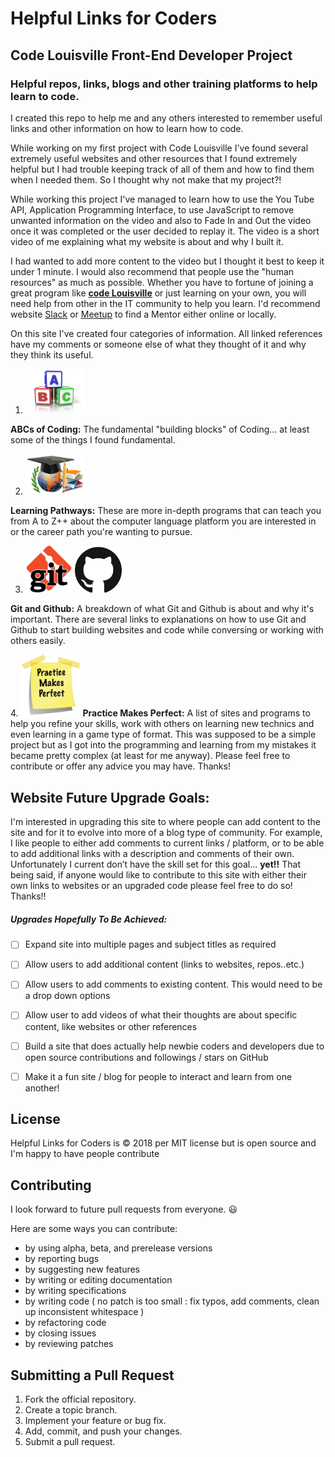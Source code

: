 # **Helpful Links for Coders**

## Code Louisville Front-End Developer Project


### Helpful repos, links, blogs and other training platforms to help learn to code. </h3>

I created this repo to help me and any others interested to remember useful links and other information on how to learn how to code.

While working on my first project with Code Louisville I've found several extremely useful websites and other resources that I found extremely helpful
but I had trouble keeping track of all of them and how to find them when I needed them. So I thought why not make that my project?!

While working this project I've managed to learn how to use the You Tube API, Application Programming Interface, to use JavaScript to remove unwanted
information on the video and also to Fade In and Out the video once it was completed or the user decided to replay it. The video is a short video of me
explaining what my website is about and why I built it.

I had wanted to add more content to the video but I thought it best to keep it under 1 minute. I would also recommend that people use the "human resources"
as much as possible. Whether you have to fortune of joining a great program like [**code Louisville**](https://codelouisville.org/) or just learning on your own, you will need help
from other in the IT community to help you learn. I'd recommend website [Slack](https://slack.com/) or [Meetup](https://www.meetup.com/topics/slack/)
 to find a Mentor either online or locally.

 On this site I've created four categories of information. All linked references have my comments or someone else of what they thought of it and why they think its useful.
<!-- added <img src=".."> format to images so I could control the img size -->
1. <img src="img/abcBlocks.png" width=95px>
**ABCs of Coding:** The fundamental "building blocks" of Coding... at least some of the things I found fundamental.
<!-- added <img src=".."> format to images so I could control the img size -->
2. <img src="img/learning-paths.png" width=95px>
**Learning Pathways:** These are more in-depth programs that can teach you from A to Z++ about the computer language platform you are interested in or the career path you're wanting to pursue.
<!-- added <img src=".."> format to images so I could control the img size -->
3. <img src="img/gitLog.png" width=75px>  <img src="img/github.png" width=75px>
<p><strong>Git and Github:</strong> A breakdown of what Git and Github is about and why it's important. There are several links to explanations on how to use Git and Github to start building websites and code while conversing or working with others easily.</p>
  <!-- added <img src=".."> format to images so I could control the img size -->
4. <img src="img/practiceMakesPerfect.png" width=95px>
<strong>Practice Makes Perfect:</strong> A list of sites and programs to help you refine your skills, work with others on learning new technics and even learning in a game type of format. This was supposed to be a simple project but as I got into the programming and learning from my mistakes it became pretty complex (at least for me anyway). Please feel free to contribute or offer any advice you may have. Thanks!


## Website Future Upgrade Goals:
  I'm interested in upgrading this site to where people can add content to the site and for it to evolve into more of a blog type of community.  For example, I like people to either add comments to current links / platform, or to be able to add additional links with a description and comments of their own. Unfortunately I current don’t have the skill set for this goal… **yet!!** That being said, if anyone would like to contribute to this site with either their own links to websites or an upgraded code please feel free to do so! Thanks!!

##### Upgrades Hopefully To Be Achieved:
- [ ] Expand site into multiple pages and subject titles as required
- [ ] Allow users to add additional content \(links to websites, repos..etc.\)
- [ ] Allow users to add comments to existing content. This would need to be a drop down options
- [ ] Allow user to add videos of what their thoughts are about specific content, like websites or other references
- [ ] Build a site that does actually help newbie coders and developers due to open source contributions and followings / stars on GitHub
- [ ] Make it a fun site / blog for people to interact and learn from one another!


## License
Helpful Links for Coders is :copyright: 2018 per MIT license but is open source and I'm happy to have people contribute

## Contributing

I look forward to future pull requests from everyone. :smiley:

Here are some ways you can contribute:

* by using alpha, beta, and prerelease versions
* by reporting bugs
* by suggesting new features
* by writing or editing documentation
* by writing specifications
* by writing code ( no patch is too small : fix typos, add comments, clean up inconsistent whitespace )
* by refactoring code
* by closing issues
* by reviewing patches

## Submitting a Pull Request
1. Fork the official repository.
2. Create a topic branch.
3. Implement your feature or bug fix.
4. Add, commit, and push your changes.
5. Submit a pull request.
